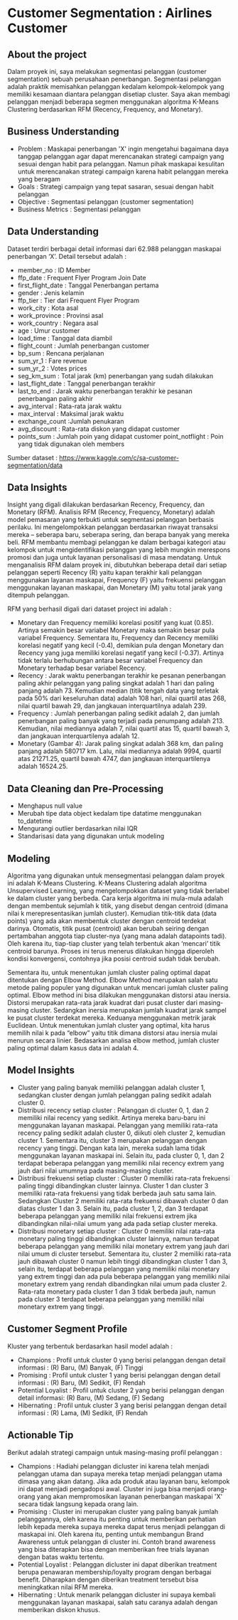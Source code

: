 # Customer Segmentation : Airlines Customer

## About the project
Dalam proyek ini, saya melakukan segmentasi pelanggan (customer segmentation) sebuah perusahaan penerbangan. Segmentasi pelanggan adalah praktik memisahkan pelanggan kedalam kelompok-kelompok yang memiliki kesamaan diantara pelanggan disetiap cluster. Saya akan membagi pelanggan menjadi beberapa segmen menggunakan algoritma K-Means Clustering berdasarkan RFM (Recency, Frequency, and Monetary). 

## Business Understanding
* Problem : Maskapai penerbangan 'X' ingin mengetahui bagaimana daya tanggap pelanggan agar dapat merencanakan strategi campaign yang sesuai dengan habit para pelanggan. Namun pihak maskapai kesulitan untuk merencanakan strategi campaign karena habit pelanggan mereka yang beragam
* Goals : Strategi campaign yang tepat sasaran, sesuai dengan habit pelanggan
* Objective : Segmentasi pelanggan (customer segmentation)
* Business Metrics : Segmentasi pelanggan

## Data Understanding
Dataset terdiri berbagai detail informasi dari 62.988 pelanggan maskapai penerbangan ‘X’. Detail tersebut adalah :
* member_no : ID Member
* ffp_date : Frequent Flyer Program Join Date 
* first_flight_date : Tanggal Penerbangan pertama
* gender : Jenis kelamin
* ffp_tier : Tier dari Frequent Flyer Program
* work_city : Kota asal
* work_province : Provinsi asal
* work_country : Negara asal
* age : Umur customer
* load_time : Tanggal data diambil
* flight_count : Jumlah penerbangan customer
* bp_sum : Rencana perjalanan
* sum_yr_1 : Fare revenue
* sum_yr_2 : Votes prices
* seg_km_sum : Total jarak (km) penerbangan yang sudah dilakukan
* last_flight_date : Tanggal penerbangan terakhir
* last_to_end : Jarak waktu penerbangan terakhir ke pesanan penerbangan paling akhir
* avg_interval : Rata-rata jarak waktu
* max_interval : Maksimal jarak waktu
* exchange_count :Jumlah penukaran
* avg_discount : Rata-rata diskon yang didapat customer
* points_sum : Jumlah poin yang didapat customer
point_notflight : Poin yang tidak digunakan oleh members

Sumber dataset : https://www.kaggle.com/c/sa-customer-segmentation/data 

## Data Insights
Insight yang digali dilakukan berdasarkan Recency, Frequency, dan Monetary (RFM). Analisis RFM (Recency, Frequency, Monetary) adalah model pemasaran yang terbukti untuk segmentasi pelanggan berbasis perilaku. Ini mengelompokkan pelanggan berdasarkan riwayat transaksi mereka – seberapa baru, seberapa sering, dan berapa banyak yang mereka beli. RFM membantu membagi pelanggan ke dalam berbagai kategori atau kelompok untuk mengidentifikasi pelanggan yang lebih mungkin merespons promosi dan juga untuk layanan personalisasi di masa mendatang.
Untuk menganalisis RFM dalam proyek ini, dibutuhkan beberapa detail dari setiap pelanggan seperti Recency (R) yaitu kapan terakhir kali pelanggan menggunakan layanan maskapai, 
Frequency (F) yaitu frekuensi pelanggan menggunakan layanan maskapai, dan Monetary (M) yaitu total jarak yang ditempuh pelanggan.

RFM yang berhasil digali dari dataset project ini adalah :
* Monetary dan Frequency memiliki korelasi positif yang kuat (0.85). Artinya semakin besar variabel Monetary maka semakin besar pula variabel Frequency. Sementara itu, Frequency dan Recency memiliki korelasi negatif yang kecil (-0.4), demikian pula dengan Monetary dan Recency yang juga memiliki korelasi negatif yang kecil (-0.37). Artinya tidak terlalu berhubungan antara besar variabel Frequency dan Monetary terhadap besar variabel Recency.
* Recency : Jarak waktu penerbangan terakhir ke pesanan penerbangan paling akhir pelanggan yang paling singkat adalah 1 hari dan paling panjang adalah 73. Kemudian median (titik tengah data yang terletak pada 50% dari keseluruhan data) adalah 108 hari, nilai quartil atas 268, nilai quartil bawah 29, dan jangkauan interquartilnya adalah 239.
* Frequency : Jumlah penerbangan paling sedikit adalah 2, dan jumlah penerbangan paling banyak yang terjadi pada penumpang adalah 213. Kemudian, nilai mediannya adalah 7, nilai quartil atas 15, quartil bawah 3, dan jangkauan interquartilenya adalah 12.
* Monetary (Gambar 4): Jarak paling singkat adalah 368 km, dan paling panjang adalah 580717 km. Lalu, nilai mediannya adalah 9994, quartil atas 21271.25, quartil bawah 4747, dan jangkauan interquartilenya adalah 16524.25.

## Data Cleaning dan Pre-Processing 
* Menghapus null value
* Merubah tipe data object kedalam tipe datatime menggunakan to_datetime
* Mengurangi outlier berdasarkan nilai IQR
* Standarisasi data yang digunakan untuk modeling

## Modeling
Algoritma yang digunakan untuk mensegmentasi pelanggan dalam proyek ini adalah K-Means Clustering. K-Means Clustering adalah algoritma Unsupervised Learning, yang mengelompokkan dataset yang tidak berlabel ke dalam cluster yang berbeda. Cara kerja algoritma ini mula-mula adalah dengan membentuk sejumlah k titik, yang disebut dengan centroid (dimana nilai k merepresentasikan jumlah cluster). Kemudian titik-titik data (data points) yang ada akan membentuk cluster dengan centroid terdekat darinya. Otomatis, titik pusat (centroid) akan berubah seiring dengan pertambahan anggota tiap cluster-nya (yang mana adalah datapoints tadi). Oleh karena itu, tiap-tiap cluster yang telah terbentuk akan ‘mencari’ titik centroid barunya. Proses ini terus menerus dilakukan hingga diperoleh kondisi konvergensi, contohnya jika posisi centroid sudah tidak berubah.

Sementara itu, untuk menentukan jumlah cluster paling optimal dapat ditentukan dengan Elbow Method. Elbow Method merupakan salah satu metode paling populer yang digunakan untuk mencari jumlah cluster paling optimal. Elbow method ini bisa dilakukan menggunakan distorsi atau inersia. Distorsi merupakan rata-rata jarak kuadrat dari pusat cluster dari masing-masing cluster. Sedangkan inersia merupakan jumlah kuadrat jarak sampel ke pusat cluster terdekat mereka. Keduanya menggunakan metrik jarak Euclidean.
Untuk menentukan jumlah cluster yang optimal, kita harus memilih nilai k pada “elbow” yaitu titik dimana distorsi atau inersia mulai menurun secara linier.
Bedasarkan analisa elbow method, jumlah cluster paling optimal dalam kasus data ini adalah 4.

## Model Insights
* Cluster yang paling banyak memiliki pelanggan adalah cluster 1, sedangkan cluster dengan jumlah pelanggan paling sedikit adalah cluster 0.
* Distribusi recency setiap cluster : Pelanggan di cluster 0, 1, dan 2 memiliki nilai recency yang sedikit. Artinya mereka baru-baru ini menggunakan layanan maskapai. Pelanggan yang memiliki rata-rata recency paling sedikit adalah cluster 0, diikuti oleh cluster 2, kemudian cluster 1. Sementara itu, cluster 3 merupakan pelanggan dengan recency yang tinggi. Dengan kata lain, mereka sudah lama tidak menggunakan layanan maskapai ini. Selain itu, pada cluster 0, 1, dan 2 terdapat beberapa pelanggan yang memiliki nilai recency extrem yang jauh dari nilai umumnya pada masing-masing cluster.
* Distribusi frekuensi setiap cluster : Cluster 0 memiliki rata-rata frekuensi paling tinggi dibandingkan cluster lainnya. Cluster 1 dan cluster 3 memiliki rata-rata frekuensi yang tidak berbeda jauh satu sama lain. Sedangkan Cluster 2 memiliki rata-rata frekuensi dibawah cluster 0 dan diatas cluster 1 dan 3. Selain itu, pada cluster 1, 2, dan 3 terdapat beberapa pelanggan yang memiliki nilai frekuensi extrem jika dibandingkan nilai-nilai umum yang ada pada setiap cluster mereka.
* Distribusi monetary setiap cluster : Cluster 0 memiliki nilai rata-rata monetary paling tinggi dibandingkan cluster lainnya, namun terdapat beberapa pelanggan yang memiliki nilai monetary extrem yang jauh dari nilai umum di cluster tersebut. Sementara itu, cluster 2 memiliki rata-rata jauh dibawah cluster 0 namun lebih tinggi dibandingkan cluster 1 dan 3, selain itu, terdapat beberapa pelanggan yang memiliki nilai monetary yang extrem tinggi dan ada pula beberapa pelanggan yang memiliki nilai monetary extrem yang rendah dibandingkan nilai umum pada cluster 2. Rata-rata monetary pada cluster 1 dan 3 tidak berbeda jauh, namun pada cluster 3 terdapat beberapa pelanggan yang memiliki nilai monetary extrem yang tinggi.

## Customer Segment Profile
Kluster yang terbentuk berdasarkan hasil model adalah :
* Champions : Profil untuk cluster 0 yang berisi pelanggan dengan detail informasi : (R) Baru, (M) Banyak, (F) Tinggi
* Promising : Profil untuk cluster 1 yang berisi pelanggan dengan detail informasi : (R) Baru, (M) Sedikit, (F) Rendah
* Potential Loyalist : Profil untuk cluster 2 yang berisi pelanggan dengan detail informasi: (R) Baru, (M) Sedang, (F) Sedang
* Hibernating : Profil untuk cluster 3 yang berisi pelanggan dengan detail informasi : (R) Lama, (M) Sedikit, (F) Rendah

## Actionable Tip
Berikut adalah strategi campaign untuk masing-masing profil pelanggan :
* Champions : Hadiahi pelanggan dicluster ini karena telah menjadi pelanggan utama dan supaya mereka tetap menjadi pelanggan utama dimasa yang akan datang. Jika ada produk atau layanan baru, kelompok ini dapat menjadi pengadopsi awal. Cluster ini juga bisa menjadi orang-orang yang akan mempromosikan layanan penerbangan maskapai 'X' secara tidak langsung kepada orang lain.
* Promising : Cluster ini merupakan cluster yang paling banyak jumlah pelanggannya, oleh karena itu penting untuk memberikan perhatian lebih kepada mereka supaya mereka dapat terus menjadi pelanggan di maskapai ini. Oleh karena itu, penting untuk membangun Brand Awareness untuk pelanggan di cluster ini. Contoh brand awareness yang bisa diterapkan bisa dengan memberikan free trials layanan dengan batas waktu tertentu.
* Potential Loyalist : Pelanggan dicluster ini dapat diberikan treatment berupa penawaran membership/loyalty program dengan berbagai benefit. Diharapkan dengan diberikan treatment tersebut bisa meningkatkan nilai RFM mereka.
* Hibernating : Untuk menarik pelanggan dicluster ini supaya kembali menggunakan layanan maskapai, salah satu caranya adalah dengan memberikan diskon khusus.
